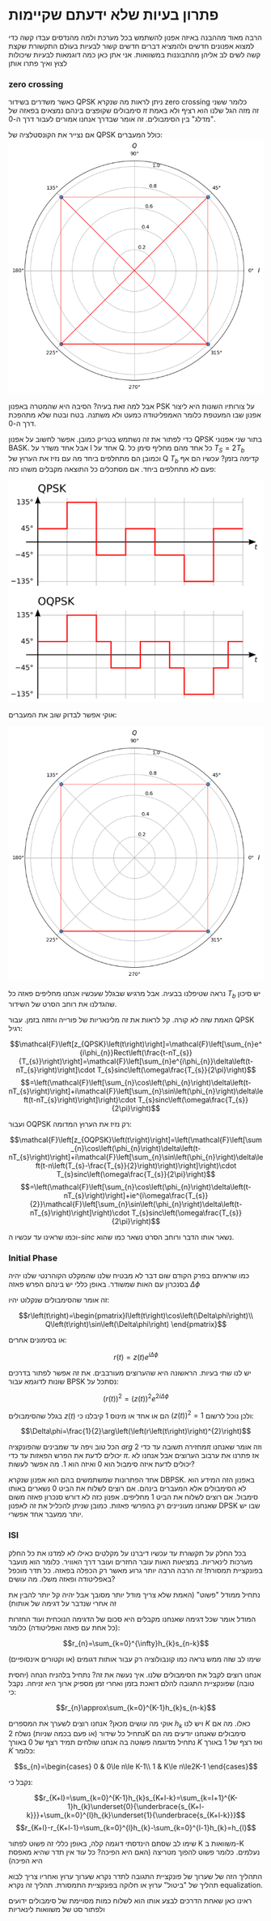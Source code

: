 # פתרון בעיות שלא ידעתם שקיימות

הרבה מאוד מההבנה באיזה אפנון להשתמש בכל מערכת ולמה מהנדסים עבדו קשה
כדי למצוא אפנונים חדשים ולהמציא דברים חדשים קשור לבעיות בעולם
התקשורת שקצת קשה לשים לב אליהן מהתבוננות במשוואות. אני
אתן כאן כמה דוגמאות לבעיות שיכולות לצוץ ואיך פתרו אותן

### zero crossing

כאשר משדרים בשידור QPSK ניתן לראות מה שנקרא zero crossing
כלומר ששני סימבולים שקופצים בינהם נמצאים בפאזה של $\pi$ זה מזה
הגל שלנו הוא רציף ולא באמת "מדלג" בין הסימבולים. זה אומר שבדרך
אנחנו אמורים לעבור דרך ה-0.

אם נצייר את הקונסטלציה של QPSK כולל המעברים:
![QPSK_transitions.png](images/QPSK_transitions.png)

אבל למה זאת בעיה? הסיבה היא שהמטרה באפנון PSK על צורותיו השונות היא
ליצור אפנון שבו המעטפת כלומר האמפליטודה כמעט ולא משתנה.
בטח ובטח שלא מתהפכת דרך ה-0.

כדי לפתור את זה נשתמש בטריק כמובן. אפשר לחשוב על אפנון QPSK
בתור שני אפנוני BASK. אבל אחד משדר על I אחד על Q.
כל אחד מהם מחליף סימן כל $T_{S}=2T_{b}$ וכמובן הם מתחלפים ביחד
מה עם נזיז את הערוץ של Q $T_{b}$ קדימה בזמן? עכשיו הם אף פעם
לא מתחלפים ביחד. אם מסתכלים כל התוצאה מקבלים משהו כזה:

![OQPSK_vs_QPSK.png](images/OQPSK_vs_QPSK.png)

אוקי אפשר לבדוק שוב את המעברים:

![OQPSK_transitions.png](images/OQPSK_transitions.png)

נראה שטיפלנו בבעיה. אבל מרגיש שבגלל שעכשיו אנחנו מחליפים פאזה
כל $T_{b}$ יש סיכון שהגדלנו את רוחב הסרט של השידור.

האמת שזה לא קורה. קל לראות את זה מלינאריות של פורייה והזזה בזמן. עבור QPSK רגיל:

$$\mathcal{F}\left[z_{QPSK}\left(t\right)\right]=\mathcal{F}\left[\sum_{n}e^{i\phi_{n}}Rect\left(\frac{t-nT_{s}}{T_{s}}\right)\right]=\mathcal{F}\left[\sum_{n}e^{i\phi_{n}}\delta\left(t-nT_{s}\right)\right]\cdot T_{s}sinc\left(\omega\frac{T_{s}}{2\pi}\right)$$
$$=\left(\mathcal{F}\left[\sum_{n}\cos\left(\phi_{n}\right)\delta\left(t-nT_{s}\right)\right]+i\mathcal{F}\left[\sum_{n}\sin\left(\phi_{n}\right)\delta\left(t-nT_{s}\right)\right]\right)\cdot T_{s}sinc\left(\omega\frac{T_{s}}{2\pi}\right)$$

ועבור OQPSK רק נזיז את הערוץ המדומה:

$$\mathcal{F}\left[z_{OQPSK}\left(t\right)\right]=\left(\mathcal{F}\left[\sum_{n}\cos\left(\phi_{n}\right)\delta\left(t-nT_{s}\right)\right]+i\mathcal{F}\left[\sum_{n}\sin\left(\phi_{n}\right)\delta\left(t-n\left(T_{s}-\frac{T_{s}}{2}\right)\right)\right]\right)\cdot T_{s}sinc\left(\omega\frac{T_{s}}{2\pi}\right)$$
$$=\left(\mathcal{F}\left[\sum_{n}\cos\left(\phi_{n}\right)\delta\left(t-nT_{s}\right)\right]+ie^{i\omega\frac{T_{s}}{2}}\mathcal{F}\left[\sum_{n}\sin\left(\phi_{n}\right)\delta\left(t-nT_{s}\right)\right]\right)\cdot T_{s}sinc\left(\omega\frac{T_{s}}{2\pi}\right)$$

וכמו שראינו עד עכשיו ה-$sinc$ נשאר אותו הדבר ורוחב הסרט נשאר כמו שהוא.

### Initial Phase
כמו שראיתם בפרק הקודם שום דבר לא מבטיח שלנו שהמקלט הקוהרנטי שלנו יהיה בסנכרון
עם האות שמשודר. באופן כללי יש בינהם הפרש פאזה $\Delta\phi$

זה אומר שהסימבולים שנקלוט יהיו:

$$r\left(t\right)=\begin{pmatrix}I\left(t\right)\cos\left(\Delta\phi\right)\\
Q\left(t\right)\sin\left(\Delta\phi\right)
\end{pmatrix}$$

או בסימונים אחרים:

$$r\left(t\right)=z\left(t\right)e^{i\Delta\phi}$$

יש לנו שתי בעיות. הראשונה היא שהערוצים מעורבבים. את זה אפשר לפתור בדרכים שונות
לדוגמא עבור BPSK נסתכל על:

$$\left(r\left(t\right)\right)^{2}=\left(z\left(t\right)\right)^{2}e^{2i\Delta\phi}$$

בגלל שהסימבולים $z\left(t\right)$ הם או אחד או מינוס 1 קיבלנו כי $\left(z\left(t\right)\right)^{2}=1$
ולכן נוכל לרשום:

$$\Delta\phi=\frac{1}{2}\arg\left(\left(r\left(t\right)\right)^{2}\right)$$

הכל טוב ויפה עד שמבינים שהפונקציה $arg$ מחזירה תשובה עד כדי $2\pi$ וזה אומר שאנחנו
יכולים לדעת את הפרש הפאזות עד כדי $\pi$. אז פתרנו את ערבוב הערוצים אבל
אנחנו לא יכולים לדעת איזה סימבול הוא 0 ואיזה הוא 1. מה אפשר לעשות?

אחד הפתרונות שמשתמשים בהם הוא אפנון שנקרא DBPSK. באפנון הזה
המידע הוא לא הסימבולים אלא המעברים בינהם. אם רוצים לשלוח את הביט 0 נשארים
באותו סימבול. אם רוצים לשלוח את הביט 1 מחליפים.
אפנון כזה לא דורש סנכרון פאזה משום שאנחנו מעוניינים רק בהפרשי פאזות.
כמובן שניתן להכליל את זה לאפנון DPSK שבו יש יותר ממעבר אחד אפשרי.

### ISI
בכל החלק על תקשורת עד עכשיו דיברנו על מקלטים כאילו לא למדנו את כל החלק
מערכות לינאריות. במציאות האות עובר החזרים ועובר דרך האוויר. כלומר הוא
מועבר בפונקציית תמסורת!
זה הרבה הרבה יותר גרוע מאשר רק הכפלה בפאזה. כל תדר מוכפל באפליטודה ופאזה משלו.
מה עושים?

נתחיל ממודל "פשוט" (האמת שלא צריך מודל יותר מסובך אבל יהיה קל יותר להבין את זה
אחרי שנדבר על דגימה של אותות)

המודל אומר שכל דגימה שאנחנו מקבלים היא סכום של הדגימה הנוכחית ועוד
החזרות (כל אחת עם פאזה ואפליטודה) כלומר:

$$r_{n}=\sum_{k=0}^{\infty}h_{k}s_{n-k}$$

שימו לב שזה ממש נראה כמו קונבולוציה רק עבור אותות דגומים (או וקטורים אינסופיים)

אנחנו רוצים לקבל את הסימבולים שלנו. איך נעשה את זה?
נתחיל בלהניח הנחה (יחסית טובה) שפונקציית התגובה להלם דואכת בזמן
ואחרי זמן מספיק ארוך היא זניחה. נקבל כי:

$$r_{n}\approx\sum_{k=0}^{K-1}h_{k}s_{n-k}$$

אוקי מה עושים מכאן? אנחנו רוצים לשערך את המספרים $h_{k}$ ויש לנו $K$ כאלו.
מה אם נתחיל כל שידור (או פעם בכמה שניות) נשלח $2K$ סימבולים שאנחנו יודעים מה הם
נתחיל מדוגמה פשוטה בה אנחנו שולחים תמיד רצף של 0 באורך $K$ ואז רצף של 1 באורך $K$ כלומר:

$$s_{n}=\begin{cases}
0 & 0\le n\le K-1\\
1 & K\le n\le2K-1
\end{cases}$$

נקבל  כי:

$$r_{K+l}=\sum_{k=0}^{K-1}h_{k}s_{K+l-k}=\sum_{k=l+1}^{K-1}h_{k}\underset{0}{\underbrace{s_{K+l-k}}}+\sum_{k=0}^{l}h_{k}\underset{1}{\underbrace{s_{K+l-k}}}$$
$$r_{K+l}-r_{K+l-1}=\sum_{k=0}^{l}h_{k}-\sum_{k=0}^{l-1}h_{k}=h_{l}$$

שימו לב שסתם הינדסתי דוגמה קלה, באופן כללי זה פשוט לפתור K משוואות ב-K נעלמים. כלומר פשוט להפוך מטריצה
(האם היא הפיכה? כל עוד אין תדר שהיא מאפסת היא הפיכה)

התהליך הזה של שערוך של פונקציית התגובה לתדר נקרא שערוך ערוץ
ואחריו צריך לבוא תהליך של "ביטול" ערוץ או חלוקה בפונקציית התמסורת.
תהליך זה נקרא equalization.

ראינו כאן שאחת הדרכים לבצע אותו הוא לשלוח כמות מסויימת של סימבולים ידועים
ולפתור סט של משוואות לינאריות








